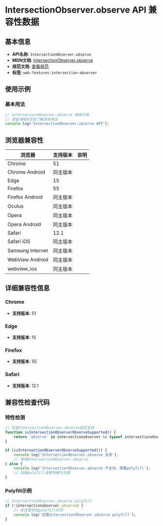 # IntersectionObserver.observe API 兼容性数据

## 基本信息

- **API名称**: `IntersectionObserver.observe`
- **MDN文档**: [IntersectionObserver.observe](https://developer.mozilla.org/docs/Web/API/IntersectionObserver/observe)
- **规范文档**: [查看规范](https://w3c.github.io/IntersectionObserver/#dom-intersectionobserver-observe)
- **标签**: `web-features:intersection-observer`

## 使用示例

### 基本用法

```javascript
// IntersectionObserver.observe 使用示例
// 请查阅MDN文档了解具体用法
console.log('IntersectionObserver.observe API');
```

## 浏览器兼容性

| 浏览器 | 支持版本 | 说明 |
|--------|----------|------|
| Chrome | 51 |  |
| Chrome Android | 同主版本 |  |
| Edge | 15 |  |
| Firefox | 55 |  |
| Firefox Android | 同主版本 |  |
| Oculus | 同主版本 |  |
| Opera | 同主版本 |  |
| Opera Android | 同主版本 |  |
| Safari | 12.1 |  |
| Safari iOS | 同主版本 |  |
| Samsung Internet | 同主版本 |  |
| WebView Android | 同主版本 |  |
| webview_ios | 同主版本 |  |

## 详细兼容性信息

### Chrome

- **支持版本**: 51

### Edge

- **支持版本**: 15

### Firefox

- **支持版本**: 55

### Safari

- **支持版本**: 12.1

## 兼容性检查代码

### 特性检测

```javascript
// 检查IntersectionObserver.observe是否支持
function isIntersectionObserverObserveSupported() {
    return 'observe' in intersectionobserver && typeof intersectionobserver.observe === 'function';
}

if (isIntersectionObserverObserveSupported()) {
    console.log('IntersectionObserver.observe 支持');
    // 使用IntersectionObserver.observe
} else {
    console.log('IntersectionObserver.observe 不支持，需要polyfill');
    // 加载polyfill或使用替代方案
}
```

### Polyfill示例

```javascript
// IntersectionObserver.observe polyfill
if (!intersectionobserver.observe) {
    // 在这里添加polyfill实现
    console.log('加载IntersectionObserver.observe polyfill');
}
```

